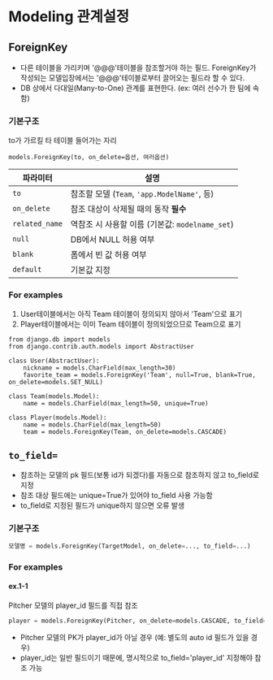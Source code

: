 # Modeling 관계설정

## ForeignKey
- 다른 테이블을 가리키며 '@@@'테이블을 참조할거야 하는 필드. ForeignKey가 작성되는 모델입장에서는 '@@@'테이블로부터 끌어오는 필드라 할 수 있다.
- DB 상에서 다대일(Many-to-One) 관계를 표현한다. (ex: 여러 선수가 한 팀에 속함)
### 기본구조
to가 가르킬 타 테이블 들어가는 자리
```
models.ForeignKey(to, on_delete=옵션, 여러옵션)
```

| 파라미터           | 설명                                    |
| -------------- | ------------------------------------- |
| `to`           | 참조할 모델 (`Team`, `'app.ModelName'`, 등) |
| `on_delete`    | 참조 대상이 삭제될 때의 동작 **필수** |
| `related_name` | 역참조 시 사용할 이름 (기본값: `modelname_set`)   |
| `null`         | DB에서 NULL 허용 여부                       |
| `blank`        | 폼에서 빈 값 허용 여부                         |
| `default`      | 기본값 지정                                |

### For examples
1. User테이블에서는 아직 Team 테이블이 정의되지 않아서 'Team'으로 표기
2. Player테이블에서는 이미 Team 테이블이 정의되었으므로 Team으로 표기
```
from django.db import models
from django.contrib.auth.models import AbstractUser

class User(AbstractUser):
    nickname = models.CharField(max_length=30)
    favorite_team = models.ForeignKey('Team', null=True, blank=True, on_delete=models.SET_NULL)

class Team(models.Model):
    name = models.CharField(max_length=50, unique=True)

class Player(models.Model):
    name = models.CharField(max_length=50)
    team = models.ForeignKey(Team, on_delete=models.CASCADE)
```

## `to_field=`
- 참조하는 모델의 pk 필드(보통 id가 되겠다)를 자동으로 참조하지 않고 to_field로 지정
- 참조 대상 필드에는 unique=True가 있어야 to_field 사용 가능함
- to_field로 지정된 필드가 unique하지 않으면 오류 발생

### 기본구조
```py
모델명 = models.ForeignKey(TargetModel, on_delete=..., to_field=...)
```
### For examples
#### ex.1-1
Pitcher 모델의 player_id 필드를 직접 참조
```py
player = models.ForeignKey(Pitcher, on_delete=models.CASCADE, to_field='player_id')
```
- Pitcher 모델의 PK가 player_id가 아닐 경우 (예: 별도의 auto id 필드가 있을 경우)
- player_id는 일반 필드이기 때문에, 명시적으로 to_field='player_id' 지정해야 참조 가능
